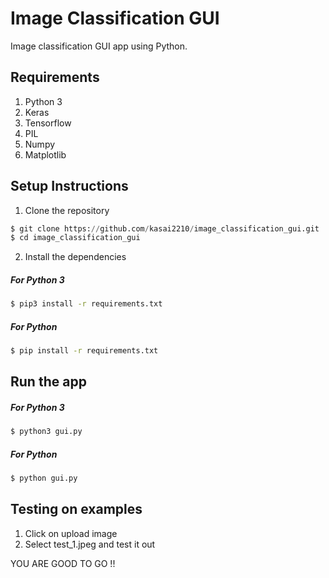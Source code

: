 # Image Classification GUI 
Image classification GUI app using Python.

## Requirements
1) Python 3
2) Keras 
3) Tensorflow
4) PIL
5) Numpy
6) Matplotlib

## Setup Instructions
1) Clone the repository
```python
$ git clone https://github.com/kasai2210/image_classification_gui.git
$ cd image_classification_gui
```
2) Install the dependencies
#####  For Python 3 
```bash
$ pip3 install -r requirements.txt
```
#####  For Python
```bash
$ pip install -r requirements.txt
```
## Run the app
#####  For Python 3 
```bash
$ python3 gui.py
```
#####  For Python 
```bash
$ python gui.py
```
## Testing on examples
1) Click on upload image
2) Select test_1.jpeg and test it out

YOU ARE GOOD TO GO !!
